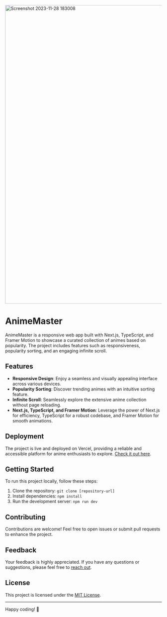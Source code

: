 <img width="960" alt="Screenshot 2023-11-28 183008" src="https://github.com/HensalDeon/anime_master/assets/120702682/b9680395-d62b-4186-b1a2-ff78bb33d06e">


# AnimeMaster

AnimeMaster is a responsive web app built with Next.js, TypeScript, and Framer Motion to showcase a curated collection of animes based on popularity. The project includes features such as responsiveness, popularity sorting, and an engaging infinite scroll.

## Features

- **Responsive Design**: Enjoy a seamless and visually appealing interface across various devices.
- **Popularity Sorting**: Discover trending animes with an intuitive sorting feature.
- **Infinite Scroll**: Seamlessly explore the extensive anime collection without page reloading.
- **Next.js, TypeScript, and Framer Motion**: Leverage the power of Next.js for efficiency, TypeScript for a robust codebase, and Framer Motion for smooth animations.

## Deployment

The project is live and deployed on Vercel, providing a reliable and accessible platform for anime enthusiasts to explore. [Check it out here](animemaster.vercel.app).

## Getting Started

To run this project locally, follow these steps:

1. Clone the repository: `git clone [repository-url]`
2. Install dependencies: `npm install`
3. Run the development server: `npm run dev`

## Contributing

Contributions are welcome! Feel free to open issues or submit pull requests to enhance the project.

## Feedback

Your feedback is highly appreciated. If you have any questions or suggestions, please feel free to [reach out](hensaldeon777@gmail.com).

## License

This project is licensed under the [MIT License](LICENSE).

---

Happy coding! 🚀
